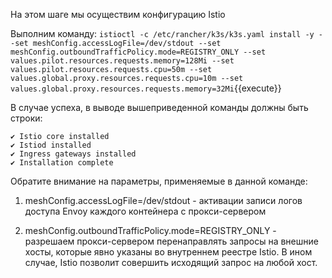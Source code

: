 На этом шаге мы осуществим конфигурацию Istio

Выполним команду: `istioctl -c /etc/rancher/k3s/k3s.yaml install -y --set meshConfig.accessLogFile=/dev/stdout --set meshConfig.outboundTrafficPolicy.mode=REGISTRY_ONLY --set values.pilot.resources.requests.memory=128Mi --set values.pilot.resources.requests.cpu=50m --set values.global.proxy.resources.requests.cpu=10m --set values.global.proxy.resources.requests.memory=32Mi`{{execute}}

В случае успеха, в выводе вышеприведенной команды должны быть строки:
```
✔ Istio core installed                                                        
✔ Istiod installed                                                            
✔ Ingress gateways installed                                                  
✔ Installation complete
```

Обратите внимание на параметры, применяемые в данной команде:

1) meshConfig.accessLogFile=/dev/stdout - активации записи логов доступа Envoy каждого контейнера с прокси-сервером

2) meshConfig.outboundTrafficPolicy.mode=REGISTRY_ONLY - разрешаем прокси-сервером перенаправлять запросы на внешние хосты, которые явно указаны во внутреннем реестре Istio. В ином случае, Istio позволит совершить исходящий запрос на любой хост.